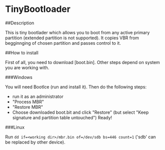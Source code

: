 # TinyBootloader

##Description

This is tiny bootlader which allows you to boot from any active primary partition (extended partition is not supported). It copies VBR from begginnging of chosen partition and passes control to it.

##How to install

First of all, you need to download [boot.bin]. Other steps depend on system you are working with.

###Windows

You will need BootIce (run and install it). Then do the following steps:
* run it as an administrator
* "Process MBR"
* "Restore MBR"
* Choose downloaded boot.bit and click "Restore" (but select "Keep signature and partition table untouched")
Ready!

###Linux

Run `dd if=<working dir>/mbr.bin of=/dev/sdb bs=446 count=1` ('sdb' can be replaced by other device).
